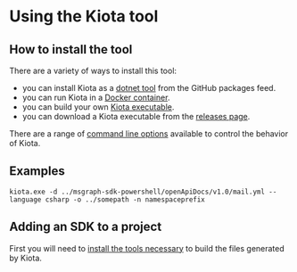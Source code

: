 # Using the Kiota tool

## How to install the tool

There are a variety of ways to install this tool:

- you can install Kiota as a [dotnet tool](generator/tool.md) from the GitHub packages feed.
- you can run Kiota in a [Docker container](generator/docker.md).
- you can build your own [Kiota executable](generator/build.md).
- you can download a Kiota executable from the [releases page](https://github.com/microsoft/kiota/release).

There are a range of [command line options](https://github.com/microsoft/kiota#parameters-reference) available to control the behavior of Kiota.

## Examples

```text
kiota.exe -d ../msgraph-sdk-powershell/openApiDocs/v1.0/mail.yml --language csharp -o ../somepath -n namespaceprefix
```

## Adding an SDK to a project

First you will need to [install the tools necessary](./requiredtools/index.md) to build the files generated by Kiota.

